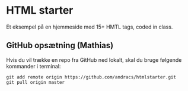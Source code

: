 # HTML starter
Et eksempel på en hjemmeside med 15+ HMTL tags, coded in class.

## GitHub opsætning (Mathias)
Hvis du vil trække en repo fra GitHub ned lokalt, skal du bruge følgende kommander i terminal:

```
git add remote origin https://github.com/andracs/htmlstarter.git
git pull origin master
```
